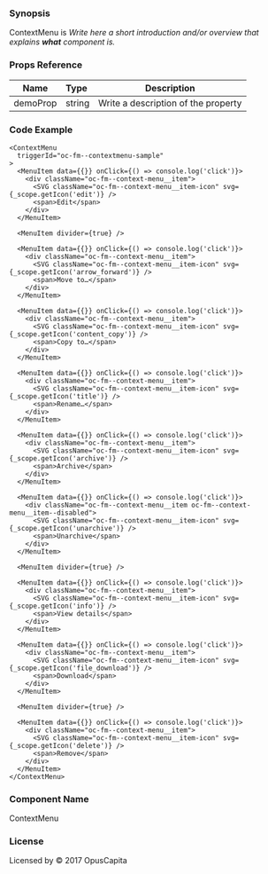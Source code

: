 ### Synopsis

ContextMenu is 
*Write here a short introduction and/or overview that explains **what** component is.*

### Props Reference

| Name                           | Type                    | Description                                                 |
| ------------------------------ | :---------------------- | ----------------------------------------------------------- |
| demoProp                       | string                  | Write a description of the property                         |

### Code Example

```
<ContextMenu
  triggerId="oc-fm--contextmenu-sample"
>
  <MenuItem data={{}} onClick={() => console.log('click')}>
    <div className="oc-fm--context-menu__item">
      <SVG className="oc-fm--context-menu__item-icon" svg={_scope.getIcon('edit')} />
      <span>Edit</span>
    </div>
  </MenuItem>

  <MenuItem divider={true} />

  <MenuItem data={{}} onClick={() => console.log('click')}>
    <div className="oc-fm--context-menu__item">
      <SVG className="oc-fm--context-menu__item-icon" svg={_scope.getIcon('arrow_forward')} />
      <span>Move to…</span>
    </div>
  </MenuItem>

  <MenuItem data={{}} onClick={() => console.log('click')}>
    <div className="oc-fm--context-menu__item">
      <SVG className="oc-fm--context-menu__item-icon" svg={_scope.getIcon('content_copy')} />
      <span>Copy to…</span>
    </div>
  </MenuItem>
  
  <MenuItem data={{}} onClick={() => console.log('click')}>
    <div className="oc-fm--context-menu__item">
      <SVG className="oc-fm--context-menu__item-icon" svg={_scope.getIcon('title')} />
      <span>Rename…</span>
    </div>
  </MenuItem>

  <MenuItem data={{}} onClick={() => console.log('click')}>
    <div className="oc-fm--context-menu__item">
      <SVG className="oc-fm--context-menu__item-icon" svg={_scope.getIcon('archive')} />
      <span>Archive</span>
    </div>
  </MenuItem>

  <MenuItem data={{}} onClick={() => console.log('click')}>
    <div className="oc-fm--context-menu__item oc-fm--context-menu__item--disabled">
      <SVG className="oc-fm--context-menu__item-icon" svg={_scope.getIcon('unarchive')} />
      <span>Unarchive</span>
    </div>
  </MenuItem>
  
  <MenuItem divider={true} />
  
  <MenuItem data={{}} onClick={() => console.log('click')}>
    <div className="oc-fm--context-menu__item">
      <SVG className="oc-fm--context-menu__item-icon" svg={_scope.getIcon('info')} />
      <span>View details</span>
    </div>
  </MenuItem>

  <MenuItem data={{}} onClick={() => console.log('click')}> 
    <div className="oc-fm--context-menu__item">
      <SVG className="oc-fm--context-menu__item-icon" svg={_scope.getIcon('file_download')} />
      <span>Download</span>
    </div>
  </MenuItem>

  <MenuItem divider={true} />

  <MenuItem data={{}} onClick={() => console.log('click')}>
    <div className="oc-fm--context-menu__item">
      <SVG className="oc-fm--context-menu__item-icon" svg={_scope.getIcon('delete')} />
      <span>Remove</span>
    </div>
  </MenuItem>
</ContextMenu>
```

### Component Name

ContextMenu

### License

Licensed by © 2017 OpusCapita

